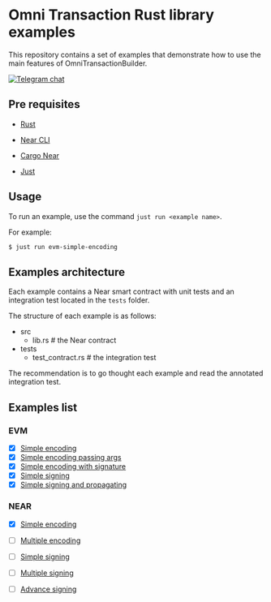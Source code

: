 # Omni Transaction Rust library examples

This repository contains a set of examples that demonstrate how to use the main features of OmniTransactionBuilder.

[![Telegram chat][telegram-badge]][telegram-url]

[telegram-badge]: https://img.shields.io/endpoint?color=neon&style=for-the-badge&url=https://tg.sumanjay.workers.dev/chain_abstraction
[telegram-url]: https://t.me/chain_abstraction

## Pre requisites

- [Rust](https://www.rust-lang.org/)

- [Near CLI](https://github.com/near/near-cli)

- [Cargo Near](https://github.com/near/cargo-near)

- [Just](https://github.com/casey/just)

## Usage

To run an example, use the command `just run <example name>`.

For example:

```bash
$ just run evm-simple-encoding
```

## Examples architecture

Each example contains a Near smart contract with unit tests and an integration test located in the `tests` folder.

The structure of each example is as follows:

- src
  - lib.rs # the Near contract
- tests
  - test_contract.rs # the integration test

The recommendation is to go thought each example and read the annotated integration test.

## Examples list

### EVM

- [x] [Simple encoding](./evm-simple-encoding)
- [x] [Simple encoding passing args](./evm-simple-encoding-passing-args)
- [x] [Simple encoding with signature](./evm-simple-encoding-with-signature)
- [x] [Simple signing](./evm-simple-signing)
- [x] [Simple signing and propagating](./evm-simple-signing-and-propagating)

### NEAR

- [x] [Simple encoding](./near-0-simple-encoding)
- [ ] [Multiple encoding](./near-1-multiple-encoding)
- [ ] [Simple signing](./near-2-simple-signing)
- [ ] [Multiple signing](./near-3-multiple-signing)
- [ ] [Advance signing](./near-4-advance-signing)

